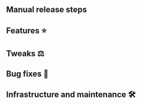 ## Manual release steps

## Features ⭐



## Tweaks ⚖️



## Bug fixes 🐛



## Infrastructure and maintenance 🛠️



<!--

# Instructions

Name this PR `Release <year>-<week number>` (e.g. `Release 2023-50`). See https://www.calendar-365.com/week-number.html for the current week number.

Release process documentation: https://beyond-essential.slab.com/posts/release-process-j4ersmrg

# Example entries

- RN-977: Allow downloading the generated QR code in Meditrak App
- (no issue) #4695

-->
